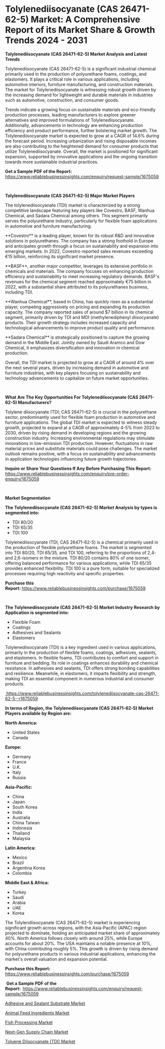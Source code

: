 <p><h1>Tolylenediisocyanate (CAS 26471-62-5) Market: A Comprehensive Report of its Market Share & Growth Trends 2024 - 2031</h1></p><p><strong>Tolylenediisocyanate (CAS 26471-62-5) Market Analysis and Latest Trends</strong></p>
<p><p>Tolylenediisocyanate (CAS 26471-62-5) is a significant industrial chemical primarily used in the production of polyurethane foams, coatings, and elastomers. It plays a critical role in various applications, including automotive interiors, furniture manufacturing, and construction materials. The market for Tolylenediisocyanate is witnessing robust growth driven by the increasing demand for lightweight and durable materials in industries such as automotive, construction, and consumer goods. </p><p>Trends indicate a growing focus on sustainable materials and eco-friendly production processes, leading manufacturers to explore greener alternatives and improved formulations of Tolylenediisocyanate. Additionally, advancements in technology are enhancing production efficiency and product performance, further bolstering market growth. The Tolylenediisocyanate market is expected to grow at a CAGR of 14.6% during the forecast period. Increasing urbanization and rising disposable incomes are also contributing to the heightened demand for consumer products that utilize Tolylenediisocyanate. Overall, the market is positioned for significant expansion, supported by innovative applications and the ongoing transition towards more sustainable industrial practices.</p></p>
<p><strong>Get a Sample PDF of the Report:&nbsp;</strong> <a href="https://www.reliablebusinessinsights.com/enquiry/request-sample/1675059?utm_campaign=102&utm_medium=2&utm_source=Github&utm_content=ia&utm_term=10102024&utm_id=tolylenediisocyanate-cas-26471-62-5">https://www.reliablebusinessinsights.com/enquiry/request-sample/1675059</a></p>
<p>&nbsp;</p>
<p><strong>Tolylenediisocyanate (CAS 26471-62-5) Major Market Players</strong></p>
<p><p>The tolylenediisocyanate (TDI) market is characterized by a strong competitive landscape featuring key players like Covestro, BASF, Wanhua Chemical, and Sadara Chemical among others. This segment primarily serves the polyurethane industry, particularly for flexible foam applications in automotive and furniture manufacturing.</p><p>**Covestro** is a leading player, known for its robust R&D and innovative solutions in polyurethanes. The company has a strong foothold in Europe and anticipates growth through a focus on sustainability and expansion into emerging markets. In 2022, Covestro reported sales revenues exceeding €15 billion, reinforcing its significant market presence.</p><p>**BASF**, another major competitor, leverages its extensive portfolio in chemicals and materials. The company focuses on enhancing production efficiency and sustainability to meet increasing regulatory demands. BASF's revenues for the chemical segment reached approximately €75 billion in 2022, with a substantial share attributed to its polyurethanes business, including TDI.</p><p>**Wanhua Chemical**, based in China, has quickly risen as a substantial player, competing aggressively on pricing and expanding its production capacity. The company reported sales of around $7 billion in its chemical segment, primarily driven by TDI and MDI (methylenediphenyl diisocyanate) products. Their growth strategy includes increased capacity and technological advancements to improve product quality and performance.</p><p>**Sadara Chemical** is strategically positioned to capture the growing demand in the Middle East. Jointly owned by Saudi Aramco and Dow Chemical, it emphasizes diversification and innovation in chemical production.</p><p>Overall, the TDI market is projected to grow at a CAGR of around 4% over the next several years, driven by increasing demand in automotive and furniture industries, with key players focusing on sustainability and technology advancements to capitalize on future market opportunities.</p></p>
<p>&nbsp;</p>
<p><strong>What Are The Key Opportunities For Tolylenediisocyanate (CAS 26471-62-5) Manufacturers?</strong></p>
<p><p>Tolylene diisocyanate (TDI; CAS 26471-62-5) is crucial in the polyurethane sector, predominantly used for flexible foam production in automotive and furniture applications. The global TDI market is expected to witness steady growth, projected to expand at a CAGR of approximately 4-5% from 2023 to 2030, driven by rising demand in developing regions and the growing construction industry. Increasing environmental regulations may stimulate innovations in low-emission TDI production. However, fluctuations in raw material prices and substitute materials could pose challenges. The market outlook remains positive, with a focus on sustainability and advancements in application technologies influencing future growth trajectories.</p></p>
<p><strong>Inquire or Share Your Questions If Any Before Purchasing This Report:</strong> <a href="https://www.reliablebusinessinsights.com/enquiry/pre-order-enquiry/1675059?utm_campaign=102&utm_medium=2&utm_source=Github&utm_content=ia&utm_term=10102024&utm_id=tolylenediisocyanate-cas-26471-62-5">https://www.reliablebusinessinsights.com/enquiry/pre-order-enquiry/1675059</a></p>
<p>&nbsp;</p>
<p><strong>Market Segmentation</strong></p>
<p><strong>The Tolylenediisocyanate (CAS 26471-62-5) Market Analysis by types is segmented into:</strong></p>
<p><ul><li>TDI 80/20</li><li>TDI 65/35</li><li>TDI 100</li></ul></p>
<p><p>Tolylenediisocyanate (TDI, CAS 26471-62-5) is a chemical primarily used in the production of flexible polyurethane foams. The market is segmented into TDI 80/20, TDI 65/35, and TDI 100, referring to the proportions of 2,4- and 2,6-isomers in the mixture. TDI 80/20 contains 80% of one isomer, offering balanced performance for various applications, while TDI 65/35 provides enhanced flexibility. TDI 100 is a pure form, suitable for specialized processes requiring high reactivity and specific properties.</p></p>
<p><strong>Purchase this Report:&nbsp;</strong><a href="https://www.reliablebusinessinsights.com/purchase/1675059?utm_campaign=102&utm_medium=2&utm_source=Github&utm_content=ia&utm_term=10102024&utm_id=tolylenediisocyanate-cas-26471-62-5">https://www.reliablebusinessinsights.com/purchase/1675059</a></p>
<p>&nbsp;</p>
<p><strong>The Tolylenediisocyanate (CAS 26471-62-5) Market Industry Research by Application is segmented into:</strong></p>
<p><ul><li>Flexible Foam</li><li>Coatings</li><li>Adhesives and Sealants</li><li>Elastomers</li></ul></p>
<p><p>Tolylenediisocyanate (TDI) is a key ingredient used in various applications, primarily in the production of flexible foams, coatings, adhesives, sealants, and elastomers. In flexible foams, TDI contributes to comfort and support in furniture and bedding. Its role in coatings enhances durability and chemical resistance. In adhesives and sealants, TDI offers strong bonding capabilities and resilience. Meanwhile, in elastomers, it imparts flexibility and strength, making TDI an essential component in numerous industrial and consumer products.</p></p>
<p><a href="https://www.reliablebusinessinsights.com/tolylenediisocyanate-cas-26471-62-5--r1675059?utm_campaign=102&utm_medium=2&utm_source=Github&utm_content=ia&utm_term=10102024&utm_id=tolylenediisocyanate-cas-26471-62-5">&nbsp;https://www.reliablebusinessinsights.com/tolylenediisocyanate-cas-26471-62-5--r1675059</a></p>
<p><strong>In terms of Region, the Tolylenediisocyanate (CAS 26471-62-5) Market Players available by Region are:</strong></p>
<p>
    <p> <strong> North America: </strong>
        <ul>
            <li>United States</li>
            <li>Canada</li>
        </ul>
        </p> 
    <p> <strong> Europe: </strong>
        <ul>
            <li>Germany</li>
            <li>France</li>
            <li>U.K.</li>
            <li>Italy</li>
            <li>Russia</li>
        </ul>
        </p> 
    <p> <strong> Asia-Pacific: </strong>
        <ul>
            <li>China</li>
            <li>Japan</li>
            <li>South Korea</li>
            <li>India</li>
            <li>Australia</li>
            <li>China Taiwan</li>
            <li>Indonesia</li>
            <li>Thailand</li>
            <li>Malaysia</li>
        </ul>
        </p> 
    <p> <strong> Latin America: </strong>
        <ul>
            <li>Mexico</li>
            <li>Brazil</li>
            <li>Argentina Korea</li>
            <li>Colombia</li>
        </ul>
        </p> 
    <p> <strong> Middle East & Africa: </strong>
        <ul>
            <li>Turkey</li>
            <li>Saudi</li>
            <li>Arabia</li>
            <li>UAE</li>
            <li>Korea</li>
        </ul>
    </p>
    </p>
<p><p>The Tolylendiisocyanate (CAS 26471-62-5) market is experiencing significant growth across regions, with the Asia-Pacific (APAC) region projected to dominate, holding an anticipated market share of approximately 40%. North America follows closely with around 25%, while Europe accounts for about 20%. The USA maintains a notable presence at 10%, with China contributing roughly 5%. This growth is driven by rising demand for polyurethane products in various industrial applications, enhancing the market's overall valuation and expansion potential.</p></p>
<p><strong>Purchase this Report: </strong><a href="https://www.reliablebusinessinsights.com/purchase/1675059?utm_campaign=102&utm_medium=2&utm_source=Github&utm_content=ia&utm_term=10102024&utm_id=tolylenediisocyanate-cas-26471-62-5">https://www.reliablebusinessinsights.com/purchase/1675059</a></p>
<p>&nbsp;<strong>Get a Sample PDF of the Report:&nbsp;&nbsp;</strong><a href="https://www.reliablebusinessinsights.com/enquiry/request-sample/1675059?utm_campaign=102&utm_medium=2&utm_source=Github&utm_content=ia&utm_term=10102024&utm_id=tolylenediisocyanate-cas-26471-62-5">https://www.reliablebusinessinsights.com/enquiry/request-sample/1675059</a></p>
<p><strong></strong></p>
<p><p><a href="https://github.com/RogerBennett414/Market-Research-Report-List-1/blob/main/adhesive-and-sealant-substrate-market.md?utm_campaign=102&utm_medium=2&utm_source=Github&utm_content=ia&utm_term=10102024&utm_id=tolylenediisocyanate-cas-26471-62-5">Adhesive and Sealant Substrate Market</a></p><p><a href="https://issuu.com/reportprime-2/docs/animal-feed-ingredients-market-size_0395db1bc701b9?utm_campaign=102&utm_medium=2&utm_source=Github&utm_content=ia&utm_term=10102024&utm_id=tolylenediisocyanate-cas-26471-62-5">Animal Feed Ingredients Market</a></p><p><a href="https://issuu.com/reportprime-2/docs/fish-processing-market-size-2030.pp_756e65b0850e37?utm_campaign=102&utm_medium=2&utm_source=Github&utm_content=ia&utm_term=10102024&utm_id=tolylenediisocyanate-cas-26471-62-5">Fish Processing Market</a></p><p><a href="https://www.linkedin.com/pulse/market-insights-global-next-gen-supply-chain-forecast-innovation-6zoue?utm_campaign=102&utm_medium=2&utm_source=Github&utm_content=ia&utm_term=10102024&utm_id=tolylenediisocyanate-cas-26471-62-5">Next-Gen Supply Chain Market</a></p><p><a href="https://github.com/SidorelaGurakuqi596/Market-Research-Report-List-1/blob/main/toluene-diisocyanate-tdi-market.md?utm_campaign=102&utm_medium=2&utm_source=Github&utm_content=ia&utm_term=10102024&utm_id=tolylenediisocyanate-cas-26471-62-5">Toluene Diisocyanate (TDI) Market</a></p></p>